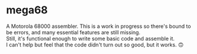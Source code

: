 # mega68

A Motorola 68000 assembler. This is a work in progress so there's bound to be errors, and many essential features are still missing.  
Still, it's functional enough to write some basic code and assemble it.  
I can't help but feel that the code didn't turn out so good, but it works. 🙃

